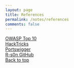 ```yaml
---
layout: page
title: References
permalink: /notes/references
comments: false
---
```


[OWASP Top 10](https://owasp.org/www-project-top-ten/)
<br>
[HackTricks](https://book.hacktricks.xyz/)
<br>
[Portswigger](https://portswigger.net/research)
<br>
[R-s0n GitHub](https://github.com/R-s0n)
<br>
[Back to top](#navigation)
